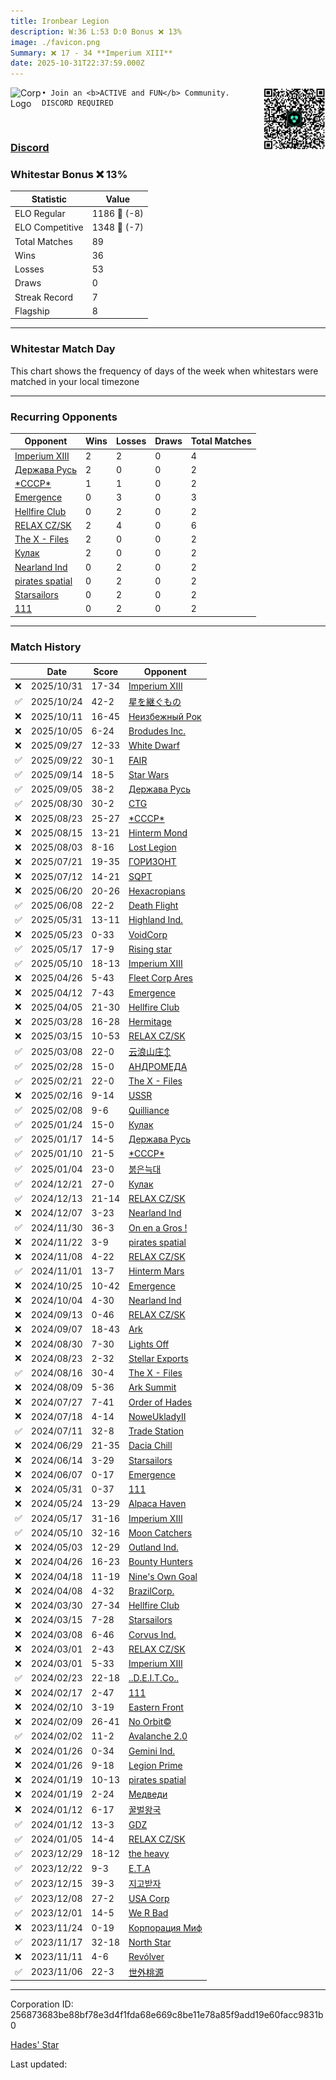 ```yaml
---
title: ​Ironbear Legion
description: W:36 L:53 D:0 Bonus ❌ 13%
image: ./favicon.png
Summary: ❌ 17 - 34 **Imperium XIII**
date: 2025-10-31T22:37:59.000Z
---
```

<head>
<link rel="icon" type="image/x-icon" href="./favicon.ico">
</head>
<img align="left" width="50" height="50" src="./favicon.ico" alt="Corp Logo"><img align="right" width="100" height="100" src="./qr.png" alt="QR Code">

```
• Join an <b>ACTIVE and FUN</b> Community. DISCORD REQUIRED
```
<br>

### [Discord](https://discord.gg/EnduRy84t7)
### Whitestar Bonus ❌ 13%

| Statistic | Value |
| --- | --- |
| ELO Regular | 1186 🔻  (-8)|
| ELO Competitive | 1348 🔻  (-7)|
| Total Matches | 89 |
| Wins | 36 |
| Losses | 53 |
| Draws | 0 |
| Streak Record | 7 |
| Flagship | 8 |

---

### Whitestar Match Day

This chart shows the frequency of days of the week when whitestars were matched in your local timezone

<!-- Load Chart.js from jsDelivr CDN -->
<script src="https://cdn.jsdelivr.net/npm/chart.js@4.0.1"></script>

<!-- Create a canvas element where the chart will be rendered -->
<canvas id="myChart" width="400" height="200"></canvas>

<!-- JavaScript code to render the bar chart -->
<script>
    document.addEventListener("DOMContentLoaded", function() {
        // Ensure scanTime is an array; if empty, handle accordingly
        let timestamps = [1761518279,1760909728,1759722584,1759244835,1758519244,1758081116,1757446865,1756662670,1756095545,1755496682,1754862034,1753814832,1752671134,1751902554,1750011271,1748994387,1748288542,1747607608,1747054086,1746418895,1745250597,1744021835,1743429794,1742752681,1741568074,1740962284,1740337828,1739736504,1739248960,1738582266,1737328272,1736707385,1736112029,1735570483,1734312127,1733691654,1733109611,1732537147,1731879078,1730664753,1730045425,1729430902,1727627418,1725826038,1725270717,1724599693,1724002881,1723403346,1722783090,1721648938,1720903643,1720289343,1719251667,1717942765,1717329875,1716725214,1716120399,1715535727,1714922202,1714312751,1713704336,1713022580,1712153001,1711399107,1710087852,1709487509,1708892553,1708875122,1708278041,1707759071,1707164493,1707057698,1706450960,1705863761,1705849934,1705257628,1705251916,1704669826,1704644878,1704056173,1703435900,1702828628,1702218822,1701612619,1701012438,1700404726,1699805667,1699287812,1698852086];

        const fontColor = 'rgba(64, 128, 160, 1)';

        // Function to convert Unix timestamps to day of the week (0=Sunday, 6=Saturday)
        function getDayOfWeek(timestamp) {
            return new Date(timestamp * 1000).getDay();
        }

        // Initialize an array to count occurrences for each day of the week
        let dayCounts = [0, 0, 0, 0, 0, 0, 0];

        // Populate the dayCounts array based on the scanTime data
        timestamps.forEach(ts => {
            let dayOfWeek = getDayOfWeek(ts);
            dayCounts[dayOfWeek]++;
        });

        // Chart.js configuration for the bar chart
        const data = {
            labels: ['Sunday', 'Monday', 'Tuesday', 'Wednesday', 'Thursday', 'Friday', 'Saturday'],
            datasets: [{
                data: dayCounts,
                backgroundColor: [
                    'rgba(0, 191, 255, 0.2)',   // Deep Sky Blue (Sunday)
                    'rgba(135, 206, 250, 0.2)', // Light Sky Blue (Monday)
                    'rgba(173, 216, 230, 0.2)', // Light Blue (Tuesday)
                    'rgba(214, 236, 243, 0.2)', // Custom light blue (Wednesday)
                    'rgba(173, 216, 230, 0.2)', // Light Blue (Thursday)
                    'rgba(135, 206, 250, 0.2)', // Light Sky Blue (Friday)
                    'rgba(0, 191, 255, 0.2)'    // Deep Sky Blue (Saturday)
                ],
                borderColor: [
                    'rgba(0, 191, 255, 1)',
                    'rgba(135, 206, 250, 1)',
                    'rgba(173, 216, 230, 1)',
                    'rgba(214, 236, 243, 1)',
                    'rgba(173, 216, 230, 1)',
                    'rgba(135, 206, 250, 1)',
                    'rgba(0, 191, 255, 1)'
                ],
                borderWidth: 1,
                minBarLength: 5
            }]
        };

        const config = {
            type: 'bar',
            data: data,
            options: {
                scales: {
                    y: {
                        beginAtZero: true,
                        ticks: {
                            stepSize: 1,
                            color: fontColor
                        },
                        grid: {
                            color: 'rgba(255, 255, 255, 0.2)'
                        }
                    },
                    x: {
                        ticks: {
                            color: fontColor
                        },
                        grid: {
                            display: false 
                        }
                    }
                },
                plugins: {
                    legend: {
                        display: false
                    }
                }
            }
        };

        // Render the chart
        const ctx = document.getElementById('myChart').getContext('2d');
        const myChart = new Chart(ctx, config);
    });
</script>
    
---
### Recurring Opponents

| Opponent | Wins | Losses | Draws | Total Matches |
| --- | --- | --- | --- | --- |
| [Imperium XIII](https://ws.tsl.rocks/corp/0d52edf77b0cdeaaea6ebc20a7f5b6a60372b535bf96f556b31e2243dc8ee75a/) | 2 | 2 | 0 | 4 |
| [Держава Русь](https://ws.tsl.rocks/corp/cbf11e25cee65a6c529251b7f47a35d9e4ba7bb9d640f384605541637e931672/) | 2 | 0 | 0 | 2 |
| [\*СССР\*](https://ws.tsl.rocks/corp/65faf5c743dd419a1573d1c665f229a41f1724e27d160e5d2b01a4417a707e0e/) | 1 | 1 | 0 | 2 |
| [Emergence](https://ws.tsl.rocks/corp/1a1250d276bf9541252070bbee9c6b216c91b12a837aaa8a8e8a90f490940538/) | 0 | 3 | 0 | 3 |
| [Hellfire Club](https://ws.tsl.rocks/corp/c7836cb5499149d8631d0f49b7e91f08f0cf47c3bd10a9492ad6a3f7c25d7eab/) | 0 | 2 | 0 | 2 |
| [RELAX CZ/SK](https://ws.tsl.rocks/corp/051a82098a716580383e9ab0d025dd67a8e7ad93da00f1610c449a784f3dc825/) | 2 | 4 | 0 | 6 |
| [The X \- Files](https://ws.tsl.rocks/corp/f13cb0ae2dbb0654a2067c8749f86bce49edc5b520bd391c7af11948f23a41fb/) | 2 | 0 | 0 | 2 |
| [Кулак](https://ws.tsl.rocks/corp/8690c5dbe16d9d069bed96f14a2f11a942c4259147f0623fa224dc50f4009b36/) | 2 | 0 | 0 | 2 |
| [Nearland Ind](https://ws.tsl.rocks/corp/d8104c7dc7af4c8fec4c36c1425f9fe855a195bf4befb2595cad4f8f7bed7ddc/) | 0 | 2 | 0 | 2 |
| [pirates spatial](https://ws.tsl.rocks/corp/3ff4602678e19275d9891fa0d9d34ecd5b9bfaf88bb39e35b30372cac2981a40/) | 0 | 2 | 0 | 2 |
| [Starsailors](https://ws.tsl.rocks/corp/1ffdd1012b5d4a4aca2e0e34e2653630706b779eead835c61c2c715e4df17a1f/) | 0 | 2 | 0 | 2 |
| [111](https://ws.tsl.rocks/corp/8d75e4e46c8d7085ee9d2a2cea20a90129b724ea01c8a20b2f43f83bf3de2350/) | 0 | 2 | 0 | 2 |

---
### Match History

|  | Date | Score | Opponent |
| --- | --- | --- | --- |
| ❌ | 2025/10/31 | 17-34 | [Imperium XIII](https://ws.tsl.rocks/corp/0d52edf77b0cdeaaea6ebc20a7f5b6a60372b535bf96f556b31e2243dc8ee75a/) |
| ✅ | 2025/10/24 | 42-2 | [星を継ぐもの](https://ws.tsl.rocks/corp/107aa372f22d23bb567b3a7fefd3442d93a2984204d7189bbb0fed1ee976ede2/) |
| ❌ | 2025/10/11 | 16-45 | [Неизбежный Рок](https://ws.tsl.rocks/corp/a075d54242806374b2fc020c48e0e4ab4077ac72faeeae7568400e0e48790289/) |
| ❌ | 2025/10/05 | 6-24 | [Brodudes Inc\.](https://ws.tsl.rocks/corp/774cdb53f03dd3b0e510fddcc7f25a9f8017a46393076d1acf45954241305466/) |
| ❌ | 2025/09/27 | 12-33 | [White Dwarf](https://ws.tsl.rocks/corp/02293e0ec2e4f96dcdcf4551de1cfa6a278a4c53ac62e80c4212912fa4eda15b/) |
| ✅ | 2025/09/22 | 30-1 | [FAIR](https://ws.tsl.rocks/corp/3cc5fce62e95c8f5c0123072cd7f74ed1e7cb7794a835d5539a9c965f731398e/) |
| ✅ | 2025/09/14 | 18-5 | [Star Wars](https://ws.tsl.rocks/corp/2dd3aee3667c5c190079cc378773d809ece1b146bc0a16fce6c46663fc3b6992/) |
| ✅ | 2025/09/05 | 38-2 | [Держава Русь](https://ws.tsl.rocks/corp/cbf11e25cee65a6c529251b7f47a35d9e4ba7bb9d640f384605541637e931672/) |
| ✅ | 2025/08/30 | 30-2 | [CTG](https://ws.tsl.rocks/corp/9647a8507dfa5637a217d2d6a0ad47aefb6a4563f910ad46376c228450cff43c/) |
| ❌ | 2025/08/23 | 25-27 | [\*СССР\*](https://ws.tsl.rocks/corp/65faf5c743dd419a1573d1c665f229a41f1724e27d160e5d2b01a4417a707e0e/) |
| ❌ | 2025/08/15 | 13-21 | [Hinterm Mond](https://ws.tsl.rocks/corp/3a4286c6f512d1e0b6d9866b1a1bb0f29abc36fd4a82b7b2cb39df192fce125d/) |
| ❌ | 2025/08/03 | 8-16 | [Lost Legion](https://ws.tsl.rocks/corp/451b249473bf36e9f688ffd82a5955f04fc586b1dc545ff81277a4d73af47623/) |
| ❌ | 2025/07/21 | 19-35 | [ГОРИЗОНТ](https://ws.tsl.rocks/corp/fc3e048fc6343ca1150c739ea0ee3851e467726090f1a6be2e8ce1f4851c7362/) |
| ❌ | 2025/07/12 | 14-21 | [SQPT](https://ws.tsl.rocks/corp/eabbab0640b8da02ae167f315cf981b2a200e5444eb134a06747d8a84fa10805/) |
| ❌ | 2025/06/20 | 20-26 | [Hexacropians](https://ws.tsl.rocks/corp/1663ae68266882a1c09b5a4e5a16b97770e86390b7af7bcfc66b46213334a3a2/) |
| ✅ | 2025/06/08 | 22-2 | [Death Flight](https://ws.tsl.rocks/corp/b343459f43f0a7c366dd05dcac02d78c7a8d6cf09c7241e9b558a92e2456e1d4/) |
| ✅ | 2025/05/31 | 13-11 | [Highland Ind\.](https://ws.tsl.rocks/corp/ba78f9ff67f8944bf4b0152d98968e0ad6c9c86cc2fc518284c0745060e90e2c/) |
| ❌ | 2025/05/23 | 0-33 | [VoidCorp](https://ws.tsl.rocks/corp/b866417e5607f8434347bb5f986e37c4fa7dda68b3882f0135d186043d3f68a3/) |
| ✅ | 2025/05/17 | 17-9 | [Rising star](https://ws.tsl.rocks/corp/b7037efd74e829aa4ac6e49960fa44cebe1477e23d25cf1640594d9168d630db/) |
| ✅ | 2025/05/10 | 18-13 | [Imperium XIII](https://ws.tsl.rocks/corp/0d52edf77b0cdeaaea6ebc20a7f5b6a60372b535bf96f556b31e2243dc8ee75a/) |
| ❌ | 2025/04/26 | 5-43 | [Fleet Corp Ares](https://ws.tsl.rocks/corp/8ceac360859239e9b9386b5e4a0c3d3c7e75941b010804ab8b405d9eb6f806f6/) |
| ❌ | 2025/04/12 | 7-43 | [Emergence](https://ws.tsl.rocks/corp/1a1250d276bf9541252070bbee9c6b216c91b12a837aaa8a8e8a90f490940538/) |
| ❌ | 2025/04/05 | 21-30 | [Hellfire Club](https://ws.tsl.rocks/corp/c7836cb5499149d8631d0f49b7e91f08f0cf47c3bd10a9492ad6a3f7c25d7eab/) |
| ❌ | 2025/03/28 | 16-28 | [Hermitage](https://ws.tsl.rocks/corp/b8b6a62ede93951a04bdabd85b532c38d42d8c8b95165f8d4b14e0fd48a021ee/) |
| ❌ | 2025/03/15 | 10-53 | [RELAX CZ/SK](https://ws.tsl.rocks/corp/051a82098a716580383e9ab0d025dd67a8e7ad93da00f1610c449a784f3dc825/) |
| ✅ | 2025/03/08 | 22-0 | [云浪山庄↕](https://ws.tsl.rocks/corp/597bcb53e7f2e8f5bf2135602da30d76170ca6a5d950a0c60b5c617b6c32dead/) |
| ✅ | 2025/02/28 | 15-0 | [АНДРОМЕДА](https://ws.tsl.rocks/corp/1e4e3bc5f21c0b6cd362f404b88f09e18e26a8c0134a31015d6d7577a7230dc9/) |
| ✅ | 2025/02/21 | 22-0 | [The X \- Files](https://ws.tsl.rocks/corp/f13cb0ae2dbb0654a2067c8749f86bce49edc5b520bd391c7af11948f23a41fb/) |
| ❌ | 2025/02/16 | 9-14 | [USSR](https://ws.tsl.rocks/corp/d1f3713f3ff030b927f8726f1b332023410e7573481c1e7aabf8e4799047c31c/) |
| ✅ | 2025/02/08 | 9-6 | [Quilliance](https://ws.tsl.rocks/corp/6a4f8febc4066842f85c0373a0d33b6501860f2cc4f61b64761d31ff472c28fe/) |
| ✅ | 2025/01/24 | 15-0 | [Кулак](https://ws.tsl.rocks/corp/8690c5dbe16d9d069bed96f14a2f11a942c4259147f0623fa224dc50f4009b36/) |
| ✅ | 2025/01/17 | 14-5 | [Держава Русь](https://ws.tsl.rocks/corp/cbf11e25cee65a6c529251b7f47a35d9e4ba7bb9d640f384605541637e931672/) |
| ✅ | 2025/01/10 | 21-5 | [\*СССР\*](https://ws.tsl.rocks/corp/65faf5c743dd419a1573d1c665f229a41f1724e27d160e5d2b01a4417a707e0e/) |
| ✅ | 2025/01/04 | 23-0 | [붉은늑대](https://ws.tsl.rocks/corp/43d32b05645aaa9415d1c04ecbcea520d2ed5b90304770cb0ab3813cb86e2f49/) |
| ✅ | 2024/12/21 | 27-0 | [Кулак](https://ws.tsl.rocks/corp/8690c5dbe16d9d069bed96f14a2f11a942c4259147f0623fa224dc50f4009b36/) |
| ✅ | 2024/12/13 | 21-14 | [RELAX CZ/SK](https://ws.tsl.rocks/corp/051a82098a716580383e9ab0d025dd67a8e7ad93da00f1610c449a784f3dc825/) |
| ❌ | 2024/12/07 | 3-23 | [Nearland Ind](https://ws.tsl.rocks/corp/d8104c7dc7af4c8fec4c36c1425f9fe855a195bf4befb2595cad4f8f7bed7ddc/) |
| ✅ | 2024/11/30 | 36-3 | [On en a Gros \!](https://ws.tsl.rocks/corp/eee919ee67cd5b7eb62548219cd7981660ab85d08ab0fe23b83f1849ca6cf8c6/) |
| ❌ | 2024/11/22 | 3-9 | [pirates spatial](https://ws.tsl.rocks/corp/3ff4602678e19275d9891fa0d9d34ecd5b9bfaf88bb39e35b30372cac2981a40/) |
| ❌ | 2024/11/08 | 4-22 | [RELAX CZ/SK](https://ws.tsl.rocks/corp/051a82098a716580383e9ab0d025dd67a8e7ad93da00f1610c449a784f3dc825/) |
| ✅ | 2024/11/01 | 13-7 | [Hinterm Mars](https://ws.tsl.rocks/corp/a49fb97adf99c630611e791c8da7d8d9a198689fda80881a5e00e4b69b564bf7/) |
| ❌ | 2024/10/25 | 10-42 | [Emergence](https://ws.tsl.rocks/corp/1a1250d276bf9541252070bbee9c6b216c91b12a837aaa8a8e8a90f490940538/) |
| ❌ | 2024/10/04 | 4-30 | [Nearland Ind](https://ws.tsl.rocks/corp/d8104c7dc7af4c8fec4c36c1425f9fe855a195bf4befb2595cad4f8f7bed7ddc/) |
| ❌ | 2024/09/13 | 0-46 | [RELAX CZ/SK](https://ws.tsl.rocks/corp/051a82098a716580383e9ab0d025dd67a8e7ad93da00f1610c449a784f3dc825/) |
| ❌ | 2024/09/07 | 18-43 | [Ark](https://ws.tsl.rocks/corp/febd79d038ed9af667e201309060d9662ba825ba9be2b5b95418ac20a8e70c80/) |
| ❌ | 2024/08/30 | 7-30 | [Lights Off](https://ws.tsl.rocks/corp/8a8b7e5b7a00ef709249daa4546d03bd85258cde01d35e1829a64ed95c3d6cca/) |
| ❌ | 2024/08/23 | 2-32 | [Stellar Exports](https://ws.tsl.rocks/corp/44e91582df527f0e9d3977b4c713db38b9c73a98e95ba353eccdcc601e64d027/) |
| ✅ | 2024/08/16 | 30-4 | [The X \- Files](https://ws.tsl.rocks/corp/f13cb0ae2dbb0654a2067c8749f86bce49edc5b520bd391c7af11948f23a41fb/) |
| ❌ | 2024/08/09 | 5-36 | [Ark Summit](https://ws.tsl.rocks/corp/5940b759f3f833f4c6b35733e1f642a64d5589c1c692e34d030383be08e95e02/) |
| ❌ | 2024/07/27 | 7-41 | [Order of Hades](https://ws.tsl.rocks/corp/2aeceaa4796794f014cd422b48bad9f5627e35a758de0255216a519db709ce81/) |
| ❌ | 2024/07/18 | 4-14 | [NoweUkladyII](https://ws.tsl.rocks/corp/9d1a50e524f7abc0623ab7e010875dfcce9e5682a06ebc4aee47e972d258493c/) |
| ✅ | 2024/07/11 | 32-8 | [Trade Station](https://ws.tsl.rocks/corp/7003e286fe1a04aaa63e3aa318c164856c07e251a94b0496757140f5eda72cd7/) |
| ❌ | 2024/06/29 | 21-35 | [Dacia Chill](https://ws.tsl.rocks/corp/b38c6a1ce87d3b7937da53dddc33cbdfc7152ab1e5023f2308ee9c81a1633208/) |
| ❌ | 2024/06/14 | 3-29 | [Starsailors](https://ws.tsl.rocks/corp/1ffdd1012b5d4a4aca2e0e34e2653630706b779eead835c61c2c715e4df17a1f/) |
| ❌ | 2024/06/07 | 0-17 | [Emergence](https://ws.tsl.rocks/corp/1a1250d276bf9541252070bbee9c6b216c91b12a837aaa8a8e8a90f490940538/) |
| ❌ | 2024/05/31 | 0-37 | [111](https://ws.tsl.rocks/corp/8d75e4e46c8d7085ee9d2a2cea20a90129b724ea01c8a20b2f43f83bf3de2350/) |
| ❌ | 2024/05/24 | 13-29 | [Alpaca Haven](https://ws.tsl.rocks/corp/e93a2f2efda24a65c8ee7eb57fbb269e19b2b1c28a67c6c7c3339b8c90f7726b/) |
| ✅ | 2024/05/17 | 31-16 | [Imperium XIII](https://ws.tsl.rocks/corp/0d52edf77b0cdeaaea6ebc20a7f5b6a60372b535bf96f556b31e2243dc8ee75a/) |
| ✅ | 2024/05/10 | 32-16 | [Moon Catchers](https://ws.tsl.rocks/corp/0625bb885137c3824ac346b97780181e23ee84562237eb345baa364f8d7d3c43/) |
| ❌ | 2024/05/03 | 12-29 | [Outland Ind\.](https://ws.tsl.rocks/corp/94cb8827caef9b4b1839113abd29145a128d0c1e108c3984bcf7620dd7fca464/) |
| ❌ | 2024/04/26 | 16-23 | [Bounty Hunters](https://ws.tsl.rocks/corp/d44b4a2b4a57fd50845c39abe5c6b0a38bab694941fed09d3ca164c1d78625ea/) |
| ❌ | 2024/04/18 | 11-19 | [Nine's Own Goal](https://ws.tsl.rocks/corp/fd47245550708347721e341d893b73e7c23e0f3624053c47ce666e55641c9e9e/) |
| ❌ | 2024/04/08 | 4-32 | [BrazilCorp\.](https://ws.tsl.rocks/corp/623f28fa77360220e64570e6493ec911dc1e814d1686305b7879da48d808d1cf/) |
| ❌ | 2024/03/30 | 27-34 | [Hellfire Club](https://ws.tsl.rocks/corp/c7836cb5499149d8631d0f49b7e91f08f0cf47c3bd10a9492ad6a3f7c25d7eab/) |
| ❌ | 2024/03/15 | 7-28 | [Starsailors](https://ws.tsl.rocks/corp/1ffdd1012b5d4a4aca2e0e34e2653630706b779eead835c61c2c715e4df17a1f/) |
| ❌ | 2024/03/08 | 6-46 | [Corvus Ind\.](https://ws.tsl.rocks/corp/f99305aca0eca2f37971c97916647c8edd0258de0d30a3de61941700e7fb2c94/) |
| ❌ | 2024/03/01 | 2-43 | [RELAX CZ/SK](https://ws.tsl.rocks/corp/051a82098a716580383e9ab0d025dd67a8e7ad93da00f1610c449a784f3dc825/) |
| ❌ | 2024/03/01 | 5-33 | [Imperium XIII](https://ws.tsl.rocks/corp/0d52edf77b0cdeaaea6ebc20a7f5b6a60372b535bf96f556b31e2243dc8ee75a/) |
| ✅ | 2024/02/23 | 22-18 | [\.\.D\.E\.I\.T\.Co\.\.](https://ws.tsl.rocks/corp/59b15e2c8e6b94f918d86a75ed857c47c1d12726a67bfbc314828e5d25fbbbc9/) |
| ❌ | 2024/02/17 | 2-47 | [111](https://ws.tsl.rocks/corp/8d75e4e46c8d7085ee9d2a2cea20a90129b724ea01c8a20b2f43f83bf3de2350/) |
| ❌ | 2024/02/10 | 3-19 | [Eastern Front](https://ws.tsl.rocks/corp/b85c2704ee1257f24225de4e7290aa6b9c6804f07062fbc7008a58b8c0ab09a4/) |
| ❌ | 2024/02/09 | 26-41 | [No Orbit©](https://ws.tsl.rocks/corp/15831bc11de2a279f369118ffb2cd889844a6992e769889ad9e64f8ac15a410f/) |
| ✅ | 2024/02/02 | 11-2 | [Avalanche 2\.0](https://ws.tsl.rocks/corp/16518dd73c7ad588d44a7874c0090364c7edb46d86cf55ac73c718c471315a82/) |
| ❌ | 2024/01/26 | 0-34 | [Gemini Ind\.](https://ws.tsl.rocks/corp/c85dd45ed75136d750bdcc2d83740494dea9e0ba077eac1bbb2f1a442a92674c/) |
| ❌ | 2024/01/26 | 9-18 | [Legion Prime](https://ws.tsl.rocks/corp/4ec84e26e7ede18156541503f057342cbe9ac9ef9e53c7dbae99993832da067e/) |
| ❌ | 2024/01/19 | 10-13 | [pirates spatial](https://ws.tsl.rocks/corp/3ff4602678e19275d9891fa0d9d34ecd5b9bfaf88bb39e35b30372cac2981a40/) |
| ❌ | 2024/01/19 | 2-24 | [Медведи](https://ws.tsl.rocks/corp/b3b0cac2c48761153afa1dcad7a4048103ffc3ec2ca6d477a6bd744922fce075/) |
| ❌ | 2024/01/12 | 6-17 | [꿀벌왕국](https://ws.tsl.rocks/corp/5835926ee3d1861cbc6fc002291ee3a4b537c1a3a0aef8ea187dfe857505bebc/) |
| ✅ | 2024/01/12 | 13-3 | [GDZ](https://ws.tsl.rocks/corp/a04890160268d05cf11f997b0a1c724fbbcfa66b2ea4cb1c4b56ca18d0425d62/) |
| ✅ | 2024/01/05 | 14-4 | [RELAX CZ/SK](https://ws.tsl.rocks/corp/051a82098a716580383e9ab0d025dd67a8e7ad93da00f1610c449a784f3dc825/) |
| ✅ | 2023/12/29 | 18-12 | [the heavy](https://ws.tsl.rocks/corp/fc91552441e9553b76df7ca1870d63c6fd9e50f9c98a3d2bb9f6979b47bd845f/) |
| ✅ | 2023/12/22 | 9-3 | [E\.T\.A](https://ws.tsl.rocks/corp/33dd13a30f1fb86a48aa1e97053cb0d1d12985b0fc5f258edb5f36632dd42082/) |
| ✅ | 2023/12/15 | 39-3 | [지고받자](https://ws.tsl.rocks/corp/7172d4e10205869e535b82bbdfc5fea3978414c420bade9a1f96cf10c8e4855d/) |
| ✅ | 2023/12/08 | 27-2 | [USA Corp](https://ws.tsl.rocks/corp/c4cd0e291dc8ecb6c1da51995df5a02fd08d602306d6ae6bee0cd68bc94d2c82/) |
| ✅ | 2023/12/01 | 14-5 | [We R Bad](https://ws.tsl.rocks/corp/f5cb2c2ba88483bac00f814e32a0d862e4f3a0a10cc614b33ecb9e846766aae0/) |
| ❌ | 2023/11/24 | 0-19 | [Корпорация Миф](https://ws.tsl.rocks/corp/605aa7df348e96fcaa0cb9dc5c1f37a87fb8991ae0694b9ff21d1f4fee54aa88/) |
| ✅ | 2023/11/17 | 32-18 | [North Star](https://ws.tsl.rocks/corp/6cfd8e9ae46dead9778d845eb177ce596fdff6ede81b276df2d91568da9a18f4/) |
| ❌ | 2023/11/11 | 4-6 | [Revólver](https://ws.tsl.rocks/corp/2560247b1d9fc0ccccf6a9740f3e7cd5d0ebb66444a27e2a259906a476903a45/) |
| ✅ | 2023/11/06 | 22-3 | [世外桃源](https://ws.tsl.rocks/corp/7692df8056cb0736bfc429336e43c74a12d3a237305a08cef10617650dc020db/) |

---
Corporation ID: 256873683be88bf78e3d4f1fda68e669c8be11e78a85f9add19e60facc9831b0

[Hades' Star](https://www.hadesstar.com)
<script src="/assets/localtime.js"></script>
<div>
  Last updated: <span class="last-updated-date" data-unix-time="1761950279"></span>
</div>